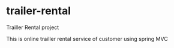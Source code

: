 # trailer-rental
Trailler Rental project

This is online trailler rental service of customer using spring MVC
